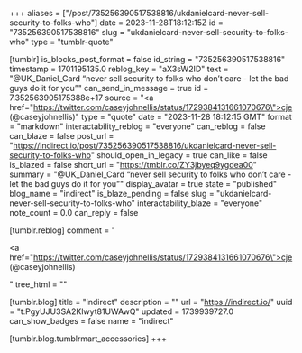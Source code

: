 +++
aliases = ["/post/735256390517538816/ukdanielcard-never-sell-security-to-folks-who"]
date = 2023-11-28T18:12:15Z
id = "735256390517538816"
slug = "ukdanielcard-never-sell-security-to-folks-who"
type = "tumblr-quote"

[tumblr]
is_blocks_post_format = false
id_string = "735256390517538816"
timestamp = 1701195135.0
reblog_key = "aX3sW2ID"
text = "@UK_Daniel_Card “never sell security to folks who don’t care - let the bad guys do it for you”"
can_send_in_message = true
id = 7.352563905175388e+17
source = "<a href=\"https://twitter.com/caseyjohnellis/status/1729384131661070676\">cje (@caseyjohnellis)</a>"
type = "quote"
date = "2023-11-28 18:12:15 GMT"
format = "markdown"
interactability_reblog = "everyone"
can_reblog = false
can_blaze = false
post_url = "https://indirect.io/post/735256390517538816/ukdanielcard-never-sell-security-to-folks-who"
should_open_in_legacy = true
can_like = false
is_blazed = false
short_url = "https://tmblr.co/ZY3jbyeq9ygdea00"
summary = "@UK_Daniel_Card “never sell security to folks who don’t care - let the bad guys do it for you”"
display_avatar = true
state = "published"
blog_name = "indirect"
is_blaze_pending = false
slug = "ukdanielcard-never-sell-security-to-folks-who"
interactability_blaze = "everyone"
note_count = 0.0
can_reply = false

[tumblr.reblog]
comment = "<p><a href=\"https://twitter.com/caseyjohnellis/status/1729384131661070676\">cje (@caseyjohnellis)</a></p>"
tree_html = ""

[tumblr.blog]
title = "indirect"
description = ""
url = "https://indirect.io/"
uuid = "t:PgyUJU3SA2Klwyt81UWAwQ"
updated = 1739939727.0
can_show_badges = false
name = "indirect"

[tumblr.blog.tumblrmart_accessories]
+++

